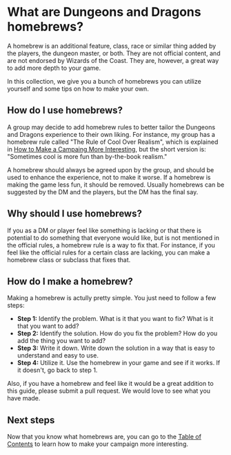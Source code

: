 # What are Dungeons and Dragons homebrews?

A homebrew is an additional feature, class, race or similar thing added by the players, the dungeon master, or both. They are not official content, and are not endorsed by Wizards of the Coast. They are, however, a great way to add more depth to your game.

In this collection, we give you a bunch of homebrews you can utilize yourself and some tips on how to make your own.

## How do I use homebrews?

A group may decide to add homebrew rules to better tailor the Dungeons and Dragons experience to their own liking. For instance, my group has a homebrew rule called "The Rule of Cool Over Realism", which is explained in [How to Make a Campaing More Interesting](), but the short version is: "Sometimes cool is more fun than by-the-book realism."

A homebrew should always be agreed upon by the group, and should be used to enhance the experience, not to make it worse. If a homebrew is making the game less fun, it should be removed. Usually homebrews can be suggested by the DM and the players, but the DM has the final say.

## Why should I use homebrews?

If you as a DM or player feel like something is lacking or that there is potential to do something that everyone would like, but is not mentioned in the official rules, a homebrew rule is a way to fix that. For instance, if you feel like the official rules for a certain class are lacking, you can make a homebrew class or subclass that fixes that.

## How do I make a homebrew?

Making a homebrew is actully pretty simple. You just need to follow a few steps:
* **Step 1:** Identify the problem. What is it that you want to fix? What is it that you want to add?
* **Step 2:** Identify the solution. How do you fix the problem? How do you add the thing you want to add?
* **Step 3:** Write it down. Write down the solution in a way that is easy to understand and easy to use.
* **Step 4:** Utilize it. Use the homebrew in your game and see if it works. If it doesn't, go back to step 1.

Also, if you have a homebrew and feel like it would be a great addition to this guide, please submit a pull request. We would love to see what you have made.

## Next steps

Now that you know what homebrews are, you can go to the [Table of Contents](/toc.md) to learn how to make your campaign more interesting.
